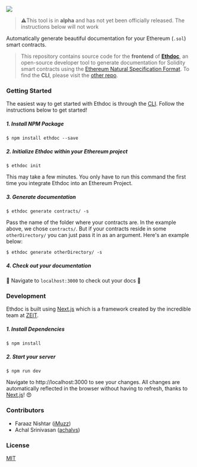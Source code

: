 ![](https://i.imgur.com/zLHQchL.png)


> ⚠️This tool is in **alpha**  and has not yet been officially released. The instructions below will not work 

Automatically generate beautiful documentation for your Ethereum (`.sol`) smart contracts.

> This repository contains source code for the **frontend** of [**Ethdoc**](https://ethdoc.io), an open-source developer tool to generate documentation for Solidity smart contracts using the [Ethereum Natural Specification Format](https://github.com/ethereum/wiki/wiki/Ethereum-Natural-Specification-Format). To find the **CLI**, please visit the [other repo](https://github.com/iMuzz/ethdoc-cli).

### Getting Started
The easiest way to get started with Ethdoc is through the [CLI](https://github.com/iMuzz/ethdoc-cli). Follow the instructions below to get started!

##### 1. Install NPM Package
```
$ npm install ethdoc --save
```

##### 2. Initialize Ethdoc within your Ethereum project

```
$ ethdoc init
```
This may take a few minutes. You only have to run this command the first time you integrate Ethdoc into an Ethereum Project.

##### 3. Generate documentation

```
$ ethdoc generate contracts/ -s
```

Pass the name of the folder where your contracts are. In the example above, we chose `contracts/`. But if your contracts reside in some `otherDirectory/` you can just pass it in as an argument. Here's an example below: 
```
$ ethdoc generate otherDirectory/ -s
```

##### 4. Check out your documentation 

🎉 Navigate to `localhost:3000` to check out your docs 🎉


### Development

Ethdoc is built using [Next.js](https://github.com/zeit/next.js/) which is a framework created by the incredible team at [ZEIT](https://zeit.co/).

##### 1. Install Dependencies
```
$ npm install
```

##### 2. Start your server
```
$ npm run dev
```

Navigate to http://localhost:3000 to see your changes. All changes are automatically reflected in the browser without having to refresh, thanks to [Next.js](https://nextjs.org)! 😍

### Contributors
- Faraaz Nishtar ([iMuzz](https://github.com/iMuzz))
- Achal Srinivasan ([achalvs](https://github.com/achalvs))

### License
[MIT](https://github.com/iMuzz/ethdoc/blob/master/LICENSE)
